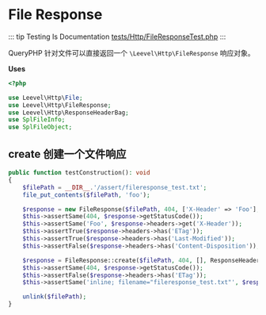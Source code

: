 # File Response

::: tip Testing Is Documentation
[tests/Http/FileResponseTest.php](https://github.com/hunzhiwange/framework/blob/master/tests/Http/FileResponseTest.php)
:::
    
QueryPHP 针对文件可以直接返回一个 `\Leevel\Http\FileResponse` 响应对象。

**Uses**

``` php
<?php

use Leevel\Http\File;
use Leevel\Http\FileResponse;
use Leevel\Http\ResponseHeaderBag;
use SplFileInfo;
use SplFileObject;
```

## create 创建一个文件响应

``` php
public function testConstruction(): void
{
    $filePath = __DIR__.'/assert/fileresponse_test.txt';
    file_put_contents($filePath, 'foo');

    $response = new FileResponse($filePath, 404, ['X-Header' => 'Foo'], null, true, true);
    $this->assertSame(404, $response->getStatusCode());
    $this->assertSame('Foo', $response->headers->get('X-Header'));
    $this->assertTrue($response->headers->has('ETag'));
    $this->assertTrue($response->headers->has('Last-Modified'));
    $this->assertFalse($response->headers->has('Content-Disposition'));

    $response = FileResponse::create($filePath, 404, [], ResponseHeaderBag::DISPOSITION_INLINE);
    $this->assertSame(404, $response->getStatusCode());
    $this->assertFalse($response->headers->has('ETag'));
    $this->assertSame('inline; filename="fileresponse_test.txt"', $response->headers->get('Content-Disposition'));

    unlink($filePath);
}
```
